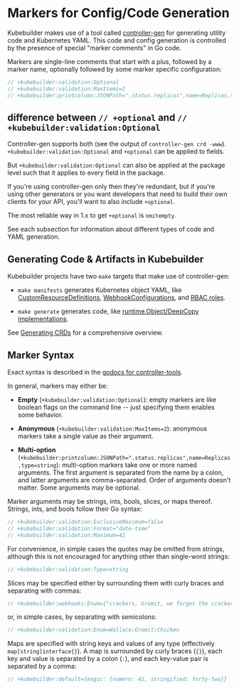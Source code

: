 # Markers for Config/Code Generation

Kubebuilder makes use of a tool called
[controller-gen](/reference/controller-gen.md) for
generating utility code and Kubernetes YAML.  This code and config
generation is controlled by the presence of special "marker comments" in
Go code.

Markers are single-line comments that start with a plus, followed by
a marker name, optionally followed by some marker specific configuration:

```go
// +kubebuilder:validation:Optional
// +kubebuilder:validation:MaxItems=2
// +kubebuilder:printcolumn:JSONPath=".status.replicas",name=Replicas,type=string
```

<aside class="note">
<h1>difference between <code>// +optional</code> and <code>// +kubebuilder:validation:Optional</code></h1>

Controller-gen supports both (see the output of `controller-gen crd -www`). `+kubebuilder:validation:Optional` and `+optional` can be applied to fields.

But `+kubebuilder:validation:Optional` can also be applied at the package level such that it applies to every field in the package.

If you're using controller-gen only then they're redundant, but if you're using other generators or you want developers that need to  build their own clients for your API, you'll want to also include `+optional`.

The most reliable way in 1.x to get `+optional` is `omitempty`.

</aside>

See each subsection for information about different types of code and YAML
generation.

## Generating Code & Artifacts in Kubebuilder

Kubebuilder projects have two `make` targets that make use of
controller-gen:

- `make manifests` generates Kubernetes object YAML, like
  [CustomResourceDefinitions](markers/crd.md),
  [WebhookConfigurations](markers/webhook.md), and [RBAC
  roles](markers/rbac.md).

- `make generate` generates code, like [runtime.Object/DeepCopy
  implementations](markers/object.md).

See [Generating CRDs](generating-crd.md) for a comprehensive overview.

## Marker Syntax

Exact syntax is described in the [godocs for
controller-tools](https://pkg.go.dev/sigs.k8s.io/controller-tools/pkg/markers?tab=doc).

In general, markers may either be:

- **Empty** (`+kubebuilder:validation:Optional`): empty markers are like boolean flags on the command line
  -- just specifying them enables some behavior.

- **Anonymous** (`+kubebuilder:validation:MaxItems=2`): anonymous markers take
  a single value as their argument.

- **Multi-option**
  (`+kubebuilder:printcolumn:JSONPath=".status.replicas",name=Replicas,type=string`): multi-option
  markers take one or more named arguments.  The first argument is
  separated from the name by a colon, and latter arguments are
  comma-separated.  Order of arguments doesn't matter.  Some arguments may
  be optional.

Marker arguments may be strings, ints, bools, slices, or maps thereof.
Strings, ints, and bools follow their Go syntax:

```go
// +kubebuilder:validation:ExclusiveMaximum=false
// +kubebuilder:validation:Format="date-time"
// +kubebuilder:validation:Maximum=42
```

For convenience, in simple cases the quotes may be omitted from strings,
although this is not encouraged for anything other than single-word
strings:

```go
// +kubebuilder:validation:Type=string
```

Slices may be specified either by surrounding them with curly braces and
separating with commas:

```go
// +kubebuilder:webhooks:Enum={"crackers, Gromit, we forgot the crackers!","not even wensleydale?"}
```

or, in simple cases, by separating with semicolons:

```go
// +kubebuilder:validation:Enum=Wallace;Gromit;Chicken
```

Maps are specified with string keys and values of any type (effectively
`map[string]interface{}`). A map is surrounded by curly braces (`{}`),
each key and value is separated by a colon (`:`), and each key-value
pair is separated by a comma:

```go
// +kubebuilder:default={magic: {numero: 42, stringified: forty-two}}
```
